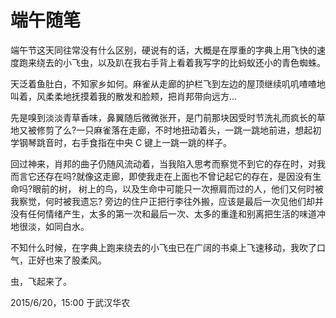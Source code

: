 # 端午随笔

端午节这天同往常没有什么区别，硬说有的话，大概是在厚重的字典上用飞快的速度跑来绕去的小飞虫，以及趴在我右手背上看着我写字的比蚂蚁还小的青色蜘蛛。

天泛着鱼肚白，不知家乡如何。麻雀从走廊的护栏飞到左边的屋顶继续叽叽喳喳地叫着，风柔柔地抚摸着我的散发和脸颊，把肖邦带向远方...

先是嗅到淡淡青草香味，鼻翼随后微微张开，是门前那块因受时节洗礼而疯长的草地又被修剪了么?一只麻雀落在走廊，不时地扭动着头，一跳一跳地前进，想起初学钢琴跳音时，右手食指在中央 C 键上一跳一跳的样子。

回过神来，肖邦的曲子仍随风流动着，当我陷入思考而察觉不到它的存在时，对我而言它还存在吗?就像这走廊，即使我走在上面也不曾记起它的存在，是因没有生命吗?眼前的树， 树上的鸟，以及生命中可能只一次擦肩而过的人，他们又何时被我察觉，何时被我遗忘? 旁边的住户正把行李往外搬，应该是最后一次见他们却并没有任何情绪产生，太多的第一次和最后一次、太多的重逢和别离把生活的味道冲地很淡，如同白水。

不知什么时候，在字典上跑来绕去的小飞虫已在广阔的书桌上飞速移动，我吹了口气，正好也来了股柔风。

虫，飞起来了。

2015/6/20，15:00 于武汉华农
